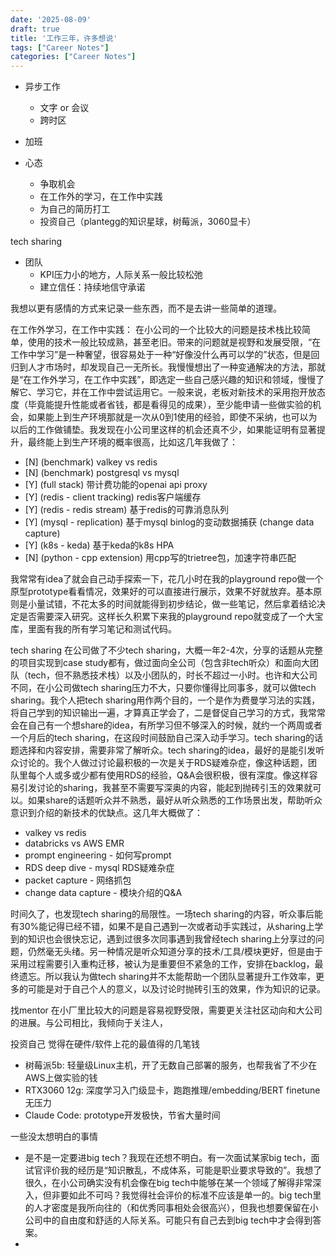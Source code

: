 ```yaml
---
date: '2025-08-09'
draft: true
title: '工作三年，许多想说'
tags: ["Career Notes"]
categories: ["Career Notes"]
---
```


- 异步工作
    - 文字 or 会议
    - 跨时区

- 加班
- 心态
    - 争取机会
    - 在工作外的学习，在工作中实践
    - 为自己的简历打工
    - 投资自己（plantegg的知识星球，树莓派，3060显卡）

tech sharing

- 团队
    - KPI压力小的地方，人际关系一般比较松弛
    - 建立信任：持续地信守承诺

我想以更有感情的方式来记录一些东西，而不是去讲一些简单的道理。

在工作外学习，在工作中实践：
在小公司的一个比较大的问题是技术栈比较简单，使用的技术一般比较成熟，甚至老旧。带来的问题就是视野和发展受限，“在工作中学习”是一种奢望，很容易处于一种“好像没什么再可以学的”状态，但是回归到人才市场时，却发现自己一无所长。我慢慢想出了一种变通解决的方法，那就是“在工作外学习，在工作中实践”，即选定一些自己感兴趣的知识和领域，慢慢了解它、学习它，并在工作中尝试运用它。一般来说，老板对新技术的采用抱开放态度（毕竟能提升性能或者省钱，都是看得见的成果），至少能申请一些做实验的机会，如果能上到生产环境那就是一次从0到1使用的经验，即使不采纳，也可以为以后的工作做铺垫。我发现在小公司里这样的机会还真不少，如果能证明有显著提升，最终能上到生产环境的概率很高，比如这几年我做了：
- [N] (benchmark) valkey vs redis
- [N] (benchmark) postgresql vs mysql
- [Y] (full stack) 带计费功能的openai api proxy
- [Y] (redis - client tracking) redis客户端缓存
- [Y] (redis - redis stream) 基于redis的可靠消息队列
- [Y] (mysql - replication) 基于mysql binlog的变动数据捕获 (change data capture)
- [Y] (k8s - keda) 基于keda的k8s HPA
- [N] (python - cpp extension) 用cpp写的trietree包，加速字符串匹配

我常常有idea了就会自己动手探索一下，花几小时在我的playground repo做一个原型prototype看看情况，效果好的可以直接进行展示，效果不好就放弃。基本原则是小量试错，不花太多的时间就能得到初步结论，做一些笔记，然后拿着结论决定是否需要深入研究。这样长久积累下来我的playground repo就变成了一个大宝库，里面有我的所有学习笔记和测试代码。

tech sharing
在公司做了不少tech sharing，大概一年2-4次，分享的话题从完整的项目实现到case study都有，做过面向全公司（包含非tech听众）和面向大团队（tech，但不熟悉技术栈）以及小团队的，时长不超过一小时。也许和大公司不同，在小公司做tech sharing压力不大，只要你懂得比同事多，就可以做tech sharing。我个人把tech sharing用作两个目的，一个是作为费曼学习法的实践，将自己学到的知识输出一遍，才算真正学会了，二是督促自己学习的方式，我常常会在自己有一个想share的idea，有所学习但不够深入的时候，就约一个两周或者一个月后的tech sharing，在这段时间鼓励自己深入动手学习。tech sharing的话题选择和内容安排，需要非常了解听众。tech sharing的idea，最好的是能引发听众讨论的。我个人做过讨论最积极的一次是关于RDS疑难杂症，像这种话题，团队里每个人或多或少都有使用RDS的经验，Q&A会很积极，很有深度。像这样容易引发讨论的sharing，我甚至不需要写深奥的内容，能起到抛砖引玉的效果就可以。如果share的话题听众并不熟悉，最好从听众熟悉的工作场景出发，帮助听众意识到介绍的新技术的优缺点。这几年大概做了：

- valkey vs redis
- databricks vs AWS EMR
- prompt engineering - 如何写prompt
- RDS deep dive - mysql RDS疑难杂症
- packet capture - 网络抓包
- change data capture - 模块介绍的Q&A

时间久了，也发现tech sharing的局限性。一场tech sharing的内容，听众事后能有30%能记得已经不错，如果不是自己遇到一次或者动手实践过，从sharing上学到的知识也会很快忘记，遇到过很多次同事遇到我曾经tech sharing上分享过的问题，仍然毫无头绪。另一种情况是听众知道分享的技术/工具/模块更好，但是由于采用过程需要引入重构迁移，被认为是重要但不紧急的工作，安排在backlog，最终遗忘。所以我认为做tech sharing并不太能帮助一个团队显著提升工作效率，更多的可能是对于自己个人的意义，以及讨论时抛砖引玉的效果，作为知识的记录。

找mentor
在小厂里比较大的问题是容易视野受限，需要更关注社区动向和大公司的进展。与公司相比，我倾向于关注人，

投资自己
觉得在硬件/软件上花的最值得的几笔钱
- 树莓派5b: 轻量级Linux主机，开了无数自己部署的服务，也帮我省了不少在AWS上做实验的钱
- RTX3060 12g: 深度学习入门级显卡，跑跑推理/embedding/BERT finetune无压力
- Claude Code: prototype开发极快，节省大量时间

一些没太想明白的事情
- 是不是一定要进big tech？我现在还想不明白。有一次面试某家big tech，面试官评价我的经历是“知识散乱，不成体系，可能是职业要求导致的”。我想了很久，在小公司确实没有机会像在big tech中能够在某一个领域了解得非常深入，但非要如此不可吗？我觉得社会评价的标准不应该是单一的。big tech里的人才密度是我所向往的（和优秀同事相处会很高兴），但我也想要保留在小公司中的自由度和舒适的人际关系。可能只有自己去到big tech中才会得到答案。
- 